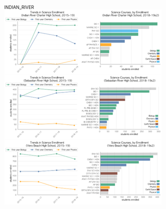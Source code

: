 INDIAN_RIVER
![](../School_plots/INDIAN_RIVER/INDIAN_RIV.png)
![](../School_plots/INDIAN_RIVER/SEBASTIAN_.png)
![](../School_plots/INDIAN_RIVER/VERO_BEACH.png)
